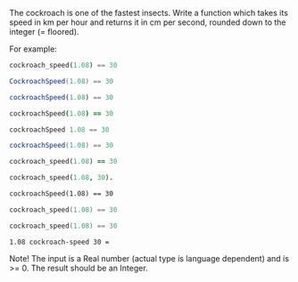 The cockroach is one of the fastest insects. Write a function which takes its speed in km per hour and returns it in cm per second, rounded down to the integer (= floored).

For example:

```python
cockroach_speed(1.08) == 30
```
```csharp
CockroachSpeed(1.08) == 30
```
```javascript
cockroachSpeed(1.08) == 30
```
```coffeescript
cockroachSpeed(1.08) == 30
```
```haskell
cockroachSpeed 1.08 == 30
```
```java
cockroachSpeed(1.08) == 30
```
```ruby
cockroach_speed(1.08) == 30
```
```prolog
cockroach_speed(1.08, 30).
```
```cfml
cockroachSpeed(1.08) == 30
```
```c
cockroach_speed(1.08) == 30
```
```cpp
cockroach_speed(1.08) == 30
```
```factor
1.08 cockroach-speed 30 =
```

Note! The input is a Real number (actual type is language dependent) and is >= 0. The result should be an Integer.